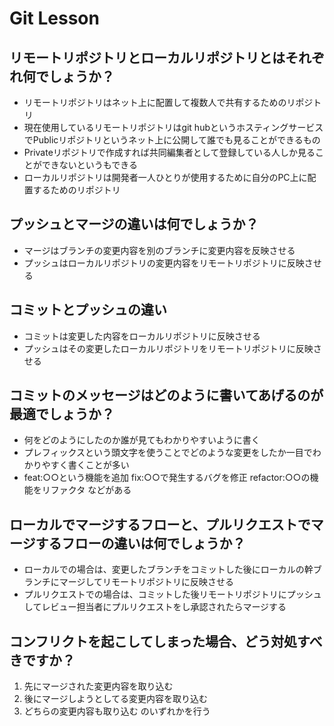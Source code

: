 # Git Lesson

## リモートリポジトリとローカルリポジトリとはそれぞれ何でしょうか？
- リモートリポジトリはネット上に配置して複数人で共有するためのリポジトリ
- 現在使用しているリモートリポジトリはgit hubというホスティングサービスでPublicリポジトリというネット上に公開して誰でも見ることができるもの
- Privateリポジトリで作成すれば共同編集者として登録している人しか見ることができないというもできる
- ローカルリポジトリは開発者一人ひとりが使用するために自分のPC上に配置するためのリポジトリ


## プッシュとマージの違いは何でしょうか？
- マージはブランチの変更内容を別のブランチに変更内容を反映させる
- プッシュはローカルリポジトリの変更内容をリモートリポジトリに反映させる


## コミットとプッシュの違い
- コミットは変更した内容をローカルリポジトリに反映させる
- プッシュはその変更したローカルリポジトリをリモートリポジトリに反映させる


## コミットのメッセージはどのように書いてあげるのが最適でしょうか？
- 何をどのようにしたのか誰が見てもわかりやすいように書く
- プレフィックスという頭文字を使うことでどのような変更をしたか一目でわかりやすく書くことが多い
- feat:○○という機能を追加 fix:○○で発生するバグを修正 refactor:○○の機能をリファクタ などがある


## ローカルでマージするフローと、プルリクエストでマージするフローの違いは何でしょうか？
- ローカルでの場合は、変更したブランチをコミットした後にローカルの幹ブランチにマージしてリモートリポジトリに反映させる
- プルリクエストでの場合は、コミットした後リモートリポジトリにプッシュしてレビュー担当者にプルリクエストをし承認されたらマージする


## コンフリクトを起こしてしまった場合、どう対処すべきですか？
1. 先にマージされた変更内容を取り込む
1. 後にマージしようとしてる変更内容を取り込む
1. どちらの変更内容も取り込む
のいずれかを行う
